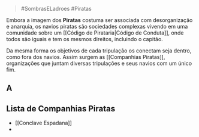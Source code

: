 > #SombrasELadroes 
> #Piratas 

Embora a imagem dos **Piratas** costuma ser associada com desorganização e anarquia, os navios piratas são sociedades complexas vivendo em uma comunidade sobre um [[Código de Pirataria|Código de Conduta]], onde todos são iguais e tem os mesmos direitos, incluindo o capitão. 

Da mesma forma os objetivos de cada tripulação os conectam seja dentro, como fora dos navios. Assim surgem as [[Companhias Piratas]], organizações que juntam diversas tripulações e seus navios com um único fim.

## A


## Lista de Companhias Piratas
- [[Conclave Espadana]]
- 